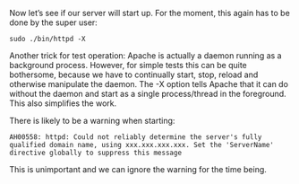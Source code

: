 Now let’s see if our server will start up. For the moment, this again has to be done by the super user:

`sudo ./bin/httpd -X`

Another trick for test operation: Apache is actually a daemon running as a background process. However, for simple tests this can be quite bothersome, because we have to continually start, stop, reload and otherwise manipulate the daemon. The -X option tells Apache that it can do without the daemon and start as a single process/thread in the foreground. This also simplifies the work.

There is likely to be a warning when starting:

```
AH00558: httpd: Could not reliably determine the server's fully qualified domain name, using xxx.xxx.xxx.xxx. Set the 'ServerName' directive globally to suppress this message
```

This is unimportant and we can ignore the warning for the time being.
